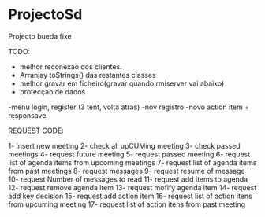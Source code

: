 ProjectoSd
==========

Projecto bueda fixe


TODO:

- melhor reconexao dos clientes.
- Arranjay toStrings() das restantes classes
- melhor gravar em ficheiro(gravar quando rmiserver vai abaixo)
- protecçao de dados

-menu login, register (3 tent, volta atras)
-nov registro
-novo action item + responsavel


REQUEST CODE:

1- insert new meeting
2- check all upCUMing meeting
3- check passed meetings
4- request future meeting
5- request passed meeting
6- request list of agenda items from upcoming meetings
7- request list of agenda items from past meetings
8- request messages
9- request resume of message
10- request Number of messages to read
11- request add items to agenda
12- request remove agenda item
13- request mofify agenda item
14- request add key decision
15- request add action item
16- request list of action itens from upcuming meeting
17- request list of action itens from past meeting
